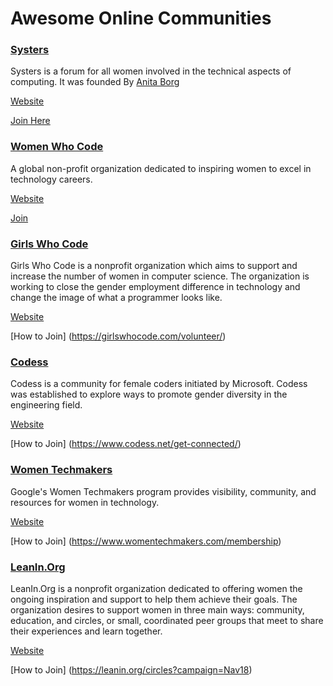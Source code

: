 # Awesome Online Communities

### [Systers](https://anitaborg.org/systers/)
Systers is a forum for all women involved in the technical aspects of computing. 
It was founded By [Anita Borg](https://anitaborg.org/about-us/about-anita-borg/)

[Website](https://anitaborg.org/systers/)

[Join Here](http://systers.org/mailman/listinfo/systers)

### [Women Who Code](https://www.womenwhocode.com/)
A global non-profit organization dedicated to inspiring women to excel in technology careers.

[Website](https://www.womenwhocode.com/)

[Join](https://membership.womenwhocode.com/email)

### [Girls Who Code](https://girlswhocode.com/)
Girls Who Code is a nonprofit organization which aims to support and increase the number of women in computer science. The organization is working to close the gender employment difference in technology and change the image of what a programmer looks like. 

[Website](https://girlswhocode.com/)

[How to Join] (https://girlswhocode.com/volunteer/)

### [Codess](https://www.codess.net/)
Codess is a community for female coders initiated by Microsoft.  Codess was established to explore ways to promote gender diversity in the engineering field. 

[Website](https://www.codess.net/)

[How to Join] (https://www.codess.net/get-connected/)

### [Women Techmakers](https://www.womentechmakers.com/)
Google's Women Techmakers program provides visibility, community, and resources for women in technology.

[Website](https://www.womentechmakers.com/)

[How to Join] (https://www.womentechmakers.com/membership)

### [LeanIn.Org](https://leanin.org/)
LeanIn.Org is a nonprofit organization dedicated to offering women the ongoing inspiration and support to help them achieve their goals. The organization desires to support women in three main ways: community, education, and circles, or small, coordinated peer groups that meet to share their experiences and learn together.

[Website](https://leanin.org/)

[How to Join] (https://leanin.org/circles?campaign=Nav18)
